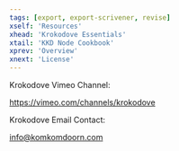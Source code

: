 ```yaml
---
tags: [export, export-scrivener, revise]
xself: 'Resources'
xhead: 'Krokodove Essentials'
xtail: 'KKD Node Cookbook'
xprev: 'Overview'
xnext: 'License'
---
```


Krokodove Vimeo Channel:

<https://vimeo.com/channels/krokodove>

Krokodove Email Contact:

<info@komkomdoorn.com>
